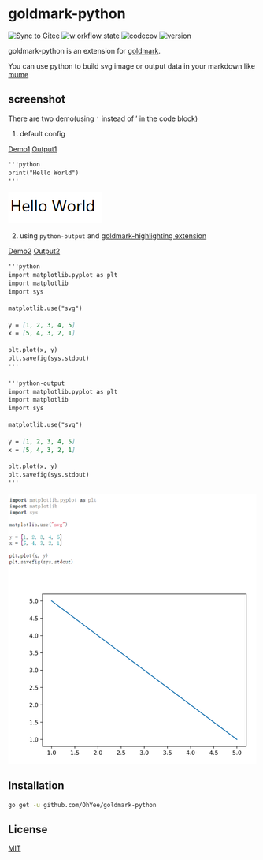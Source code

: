 # goldmark-python

[![Sync to Gitee](https://github.com/OhYee/goldmark-python/workflows/Sync%20to%20Gitee/badge.svg)](https://gitee.com/OhYee/goldmark-python) [![w
orkflow state](https://github.com/OhYee/goldmark-python/workflows/test/badge.svg)](https://github.com/OhYee/goldmark-python/actions) [![codecov](https://codecov.io/gh/OhYee/goldmark-python/branch/master/graph/badge.svg)](https://codecov.io/gh/OhYee/goldmark-python) [![version](https://img.shields.io/github/v/tag/OhYee/goldmark-python)](https://github.com/OhYee/goldmark-python/tags)

goldmark-python is an extension for [goldmark](https://github.com/yuin/goldmark).  

You can use python to build svg image or output data in your markdown like [mume](https://github.com/shd101wyy/mume)

## screenshot

There are two demo(using `'` instead of &#8242; in the code block)

1. default config

[Demo1](demo/demo1/main.go)
[Output1](demo/demo1/output.html)

```markdown
'''python
print("Hello World")
'''
```

![](img/helloworld.png)

2. using `python-output` and [goldmark-highlighting extension](https://github.com/yuin/goldmark-highlighting)

[Demo2](demo/demo1/main.go)
[Output2](demo/demo1/output.html)

```markdown
'''python
import matplotlib.pyplot as plt
import matplotlib
import sys

matplotlib.use("svg")

y = [1, 2, 3, 4, 5]
x = [5, 4, 3, 2, 1]

plt.plot(x, y)
plt.savefig(sys.stdout)
'''

'''python-output
import matplotlib.pyplot as plt
import matplotlib
import sys

matplotlib.use("svg")

y = [1, 2, 3, 4, 5]
x = [5, 4, 3, 2, 1]

plt.plot(x, y)
plt.savefig(sys.stdout)
'''
```

![](img/svg.png)

## Installation

```bash
go get -u github.com/OhYee/goldmark-python
```

## License

[MIT](LICENSE)
